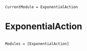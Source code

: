 ```@meta
CurrentModule = ExponentialAction
```

# ExponentialAction

```@index
```

```@autodocs
Modules = [ExponentialAction]
```
